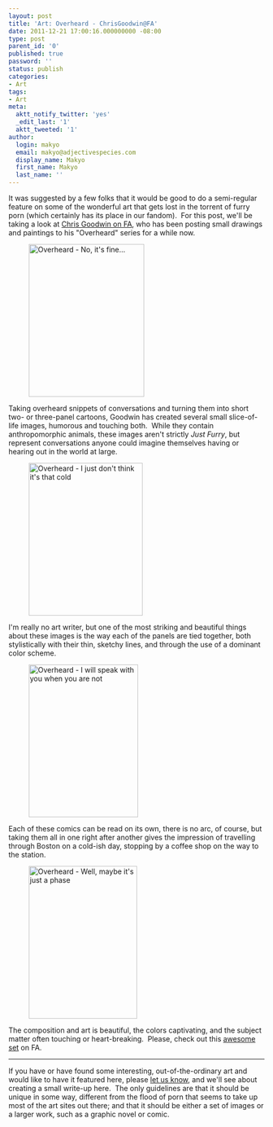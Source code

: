 ```yaml
---
layout: post
title: 'Art: Overheard - ChrisGoodwin@FA'
date: 2011-12-21 17:00:16.000000000 -08:00
type: post
parent_id: '0'
published: true
password: ''
status: publish
categories:
- Art
tags:
- Art
meta:
  aktt_notify_twitter: 'yes'
  _edit_last: '1'
  aktt_tweeted: '1'
author:
  login: makyo
  email: makyo@adjectivespecies.com
  display_name: Makyo
  first_name: Makyo
  last_name: ''
---
```

<p>It was suggested by a few folks that it would be good to do a semi-regular feature on some of the wonderful art that gets lost in the torrent of furry porn (which certainly has its place in our fandom).  For this post, we'll be taking a look at <a href="http://furaffinity.net/user/chrisgoodwin" target="_blank">Chris Goodwin on FA</a>, who has been posting small drawings and paintings to his "Overheard" series for a while now.</p>
<!--more-->
<figure id="attachment_220" style="float: center" width="227" caption="Overheard - No, it&#39;s fine..."><a href="http://www.furaffinity.net/view/6721208/"><img class="size-full wp-image-220" title="Overheard - No, it's fine..." src="{{ site.baseurl }}/assets/1319349269.half_.chrisgoodwin_noitsfine.jpg" alt="Overheard - No, it's fine..." width="227" height="300" /></a><figcaption></figcaption></figure>
<p>Taking overheard snippets of conversations and turning them into short two- or three-panel cartoons, Goodwin has created several small slice-of-life images, humorous and touching both.  While they contain anthropomorphic animals, these images aren't strictly <em>Just Furry</em>, but represent conversations anyone could imagine themselves having or hearing out in the world at large.</p>
<figure id="attachment_221" style="float: center" width="224" caption="Overheard - I just don&#39;t think it&#39;s that cold"><a href="http://www.furaffinity.net/view/6857440/"><img class="size-full wp-image-221" title="Overheard - I just don't think it's that cold" src="{{ site.baseurl }}/assets/1321327481.half_.chrisgoodwin_6346503128_53f24cfa11_b.jpg" width="224" height="300" /></a><figcaption></figcaption></figure>
<p>I'm really no art writer, but one of the most striking and beautiful things about these images is the way each of the panels are tied together, both stylistically with their thin, sketchy lines, and through the use of a dominant color scheme.</p>
<figure id="attachment_222" style="float: center" width="215" caption="Overheard - I will speak with you when you are not"><a href="http://www.furaffinity.net/view/6967460/"><img class="size-full wp-image-222" title="Overheard - I will speak with you when you are not" src="{{ site.baseurl }}/assets/1322935910.half_.chrisgoodwin_6447781353_cddd50c759_b.jpg" width="215" height="300" /></a><figcaption></figcaption></figure>
<p>Each of these comics can be read on its own, there is no arc, of course, but taking them all in one right after another gives the impression of travelling through Boston on a cold-ish day, stopping by a coffee shop on the way to the station.</p>
<figure id="attachment_223" style="float: center" width="213" caption="Overheard - Well, maybe it&#39;s just a phase"><a href="http://www.furaffinity.net/view/7069847/"><img class="size-full wp-image-223" title="Overheard - Well, maybe it's just a phase" src="{{ site.baseurl }}/assets/1324436087.half_.chrisgoodwin_phasefa.jpg" width="213" height="300" /></a><figcaption></figcaption></figure>
<p>The composition and art is beautiful, the colors captivating, and the subject matter often touching or heart-breaking.  Please, check out this <a href="http://www.furaffinity.net/view/5898851" target="_blank">awesome set</a> on FA.</p>
<hr />
<p>If you have or have found some interesting, out-of-the-ordinary art and would like to have it featured here, please <a href="mailto:submit@adjectivespecies.com" target="_blank">let us know</a>, and we'll see about creating a small write-up here.  The only guidelines are that it should be unique in some way, different from the flood of porn that seems to take up most of the art sites out there; and that it should be either a set of images or a larger work, such as a graphic novel or comic.</p>



